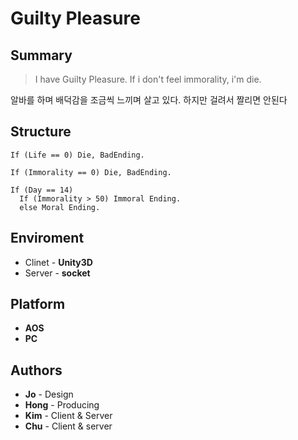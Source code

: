 Guilty Pleasure
===

Summary
-------
> I have Guilty Pleasure. If i don't feel immorality, i'm die.

알바를 하며 배덕감을 조금씩 느끼며 살고 있다.
하지만 걸려서 짤리면 안된다

Structure
-------
    If (Life == 0) Die, BadEnding.

    If (Immorality == 0) Die, BadEnding.

    If (Day == 14)
      If (Immorality > 50) Immoral Ending.
      else Moral Ending.

Enviroment
-------
* Clinet - __Unity3D__
* Server - __socket__

Platform
-------
* __AOS__
* __PC__


Authors
-------

* __Jo__ - Design
* __Hong__ - Producing
* __Kim__ - Client & Server
* __Chu__ - Client & server
